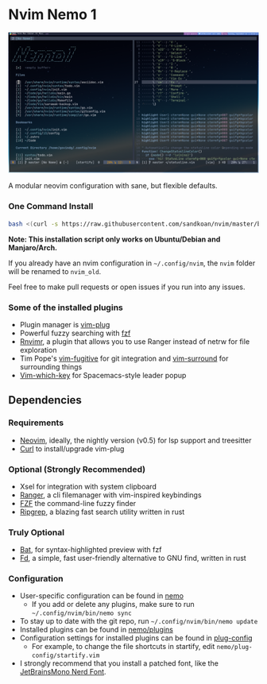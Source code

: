 # Nvim Nemo 1

![configuration="16pt JetBrainsMono font, Nord colorscheme, Qtile WM"](img/ConfigPic.png)

A modular neovim configuration with sane, but flexible defaults.

### One Command Install

```bash 
bash <(curl -s https://raw.githubusercontent.com/sandkoan/nvim/master/bin/install)
```

**Note: This installation script only works on Ubuntu/Debian and Manjaro/Arch.**

If you already have an nvim configuration in `~/.config/nvim`, the `nvim` folder will be renamed to `nvim_old`.

Feel free to make pull requests or open issues if you run into any issues.

### Some of the installed plugins
* Plugin manager is [vim-plug](https://github.com/junegunn/vim-plug)
* Powerful fuzzy searching with [fzf](https://github.com/junegunn/fzf.vim)
* [Rnvimr](https://github.com/kevinhwang91/rnvimr), a plugin that allows you to use Ranger instead of netrw for file exploration
* Tim Pope's [vim-fugitive](https://github.com/tpope/vim-fugitive) for git integration and [vim-surround](https://github.com/tpope/vim-surround) for surrounding things
* [Vim-which-key](https://github.com/liuchengxu/vim-which-key) for Spacemacs-style leader popup 

## Dependencies
### Requirements
* [Neovim](https://neovim.io/), ideally, the nightly version (v0.5) for lsp support and treesitter
* [Curl](https://curl.haxx.se/) to install/upgrade vim-plug

### Optional (Strongly Recommended)
* Xsel for integration with system clipboard
* [Ranger](https://github.com/ranger/ranger), a cli filemanager with vim-inspired keybindings
* [FZF](https://github.com/junegunn/fzf) the command-line fuzzy finder
* [Ripgrep](https://github.com/BurntSushi/ripgrep), a blazing fast search utility written in rust

### Truly Optional
* [Bat](https://github.com/sharkdp/bat), for syntax-highlighted preview with fzf
* [Fd](https://github.com/sharkdp/fd), a simple, fast user-friendly alternative to GNU find, written in rust

### Configuration
* User-specific configuration can be found in [nemo](https://github.com/sandkoan/nvim/tree/master/nemo)
    * If you add or delete any plugins, make sure to run `~/.config/nvim/bin/nemo sync`
* To stay up to date with the git repo, run `~/.config/nvim/bin/nemo update`
* Installed plugins can be found in [nemo/plugins](https://github.com/sandkoan/nvim/tree/master/nemo/plugins)
* Configuration settings for installed plugins can be found in [plug-config](https://github.com/sandkoan/nvim/tree/master/nemo/plug-config)
    * For example, to change the file shortcuts in startify, edit `nemo/plug-config/startify.vim`
* I strongly recommend that you install a patched font, like the [JetBrainsMono Nerd Font](https://github.com/ryanoasis/nerd-fonts/tree/master/patched-fonts/JetBrainsMono).
